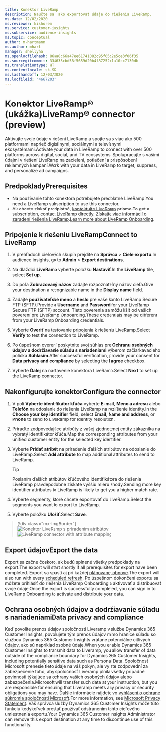 ```yaml
---
title: Konektor LiveRamp
description: Naučte sa, ako exportovať údaje do riešenia LiveRamp.
ms.date: 12/02/2020
ms.reviewer: kishorem
ms.service: customer-insights
ms.subservice: audience-insights
ms.topic: conceptual
author: m-hartmann
ms.author: mhart
manager: shellyha
ms.openlocfilehash: 86aa8c66a47ee61741082c95f05d2e5ce3f06f35
ms.sourcegitcommit: 334633cbd58f5659d20b4f87252c1a10cc7130db
ms.translationtype: HT
ms.contentlocale: sk-SK
ms.lasthandoff: 12/03/2020
ms.locfileid: "4667203"
---
```

# <a name="liverampreg-connector-preview"></a><span data-ttu-id="98ad6-103">Konektor LiveRamp&reg; (ukážka)</span><span class="sxs-lookup"><span data-stu-id="98ad6-103">LiveRamp&reg; connector (preview)</span></span>

<span data-ttu-id="98ad6-104">Aktivujte svoje údaje v riešení LiveRamp a spojte sa s viac ako 500 platformami naprieč digitálnymi, sociálnymi a televíznymi ekosystémami.</span><span class="sxs-lookup"><span data-stu-id="98ad6-104">Activate your data in LiveRamp to connect with over 500 platforms across digital, social, and TV ecosystems.</span></span> <span data-ttu-id="98ad6-105">Spolupracujte s vašimi údajmi v riešení LiveRamp na zacielení, potlačení a prispôsobení reklamných kampaní.</span><span class="sxs-lookup"><span data-stu-id="98ad6-105">Work with your data in LiveRamp to target, suppress, and personalize ad campaigns.</span></span>

## <a name="prerequisites"></a><span data-ttu-id="98ad6-106">Predpoklady</span><span class="sxs-lookup"><span data-stu-id="98ad6-106">Prerequisites</span></span>

- <span data-ttu-id="98ad6-107">Na používanie tohto konektora potrebujete predplatné LiveRamp.</span><span class="sxs-lookup"><span data-stu-id="98ad6-107">You need a LiveRamp subscription to use this connector.</span></span>
- <span data-ttu-id="98ad6-108">Ak chcete získať predplatné, [kontaktujte LiveRamp](https://liveramp.com/contact/) priamo.</span><span class="sxs-lookup"><span data-stu-id="98ad6-108">To get a subscription, [contact LiveRamp](https://liveramp.com/contact/) directly.</span></span> <span data-ttu-id="98ad6-109">[Získajte viac informácií o zaradení riešenia LiveRamp](https://liveramp.com/our-platform/data-onboarding/).</span><span class="sxs-lookup"><span data-stu-id="98ad6-109">[Learn more about LiveRamp Onboarding](https://liveramp.com/our-platform/data-onboarding/).</span></span>

## <a name="connect-to-liveramp"></a><span data-ttu-id="98ad6-110">Pripojenie k riešeniu LiveRamp</span><span class="sxs-lookup"><span data-stu-id="98ad6-110">Connect to LiveRamp</span></span>

1. <span data-ttu-id="98ad6-111">V prehľadoch cieľových skupín prejdite na **Správca** > **Ciele exportu**.</span><span class="sxs-lookup"><span data-stu-id="98ad6-111">In audience insights, go to **Admin** > **Export destinations**.</span></span>

1. <span data-ttu-id="98ad6-112">Na dlaždici **LiveRamp** vyberte položku **Nastaviť**.</span><span class="sxs-lookup"><span data-stu-id="98ad6-112">In the **LiveRamp** tile, select **Set up**.</span></span>

1. <span data-ttu-id="98ad6-113">Do poľa **Zobrazovaný názov** zadajte rozpoznateľný názov cieľa.</span><span class="sxs-lookup"><span data-stu-id="98ad6-113">Give your destination a recognizable name in the **Display name** field.</span></span>

1. <span data-ttu-id="98ad6-114">Zadajte **používateľské meno** a **heslo** pre vaše konto LiveRamp Secure FTP (SFTP).</span><span class="sxs-lookup"><span data-stu-id="98ad6-114">Provide a **Username** and **Password** for your LiveRamp Secure FTP (SFTP) account.</span></span>
<span data-ttu-id="98ad6-115">Tieto poverenia sa môžu líšiť od vašich poverení pre LiveRamp Onboarding.</span><span class="sxs-lookup"><span data-stu-id="98ad6-115">These credentials may be different from your LiveRamp Onboarding credentials.</span></span>

1. <span data-ttu-id="98ad6-116">Vyberte **Overiť** na testovanie pripojenia k riešeniu LiveRamp.</span><span class="sxs-lookup"><span data-stu-id="98ad6-116">Select **Verify** to test the connection to LiveRamp.</span></span>

1. <span data-ttu-id="98ad6-117">Po úspešnom overení poskytnite svoj súhlas pre **Ochranu osobných údajov a dodržiavanie súladu s nariadeniami** výberom začiarkavacieho políčka **Súhlasím**.</span><span class="sxs-lookup"><span data-stu-id="98ad6-117">After successful verification, provide your consent for **Data privacy and compliance** by selecting the **I agree** checkbox.</span></span>

1. <span data-ttu-id="98ad6-118">Vyberte **Ďalej** na nastavenie konektora LiveRamp.</span><span class="sxs-lookup"><span data-stu-id="98ad6-118">Select **Next** to set up the LiveRamp connector.</span></span>

## <a name="configure-the-connector"></a><span data-ttu-id="98ad6-119">Nakonfigurujte konektor</span><span class="sxs-lookup"><span data-stu-id="98ad6-119">Configure the connector</span></span>

1. <span data-ttu-id="98ad6-120">V poli **Vyberte identifikátor kľúča** vyberte **E-mail**, **Meno a adresu** alebo **Telefón** na odoslanie do riešenia LiveRamp na rozlíšenie identity.</span><span class="sxs-lookup"><span data-stu-id="98ad6-120">In the **Choose your key identifier** field, select **Email**,  **Name and address**, or **Phone** to send to LiveRamp for identity resolution.</span></span>

1. <span data-ttu-id="98ad6-121">Priraďte zodpovedajúce atribúty z vašej zjednotenej entity zákazníka na vybratý identifikátor kľúča.</span><span class="sxs-lookup"><span data-stu-id="98ad6-121">Map the corresponding attributes from your unified customer entity for the selected key identifier.</span></span>

1. <span data-ttu-id="98ad6-122">Vyberte **Pridať atribút** na priradenie ďalších atribútov na odoslanie do LiveRamp.</span><span class="sxs-lookup"><span data-stu-id="98ad6-122">Select **Add attribute** to map additional attributes to send to LiveRamp.</span></span>

   > [!TIP]
   > <span data-ttu-id="98ad6-123">Poslaním ďalších atribútov kľúčového identifikátora do riešenia LiveRamp pravdepodobne získate vyššiu mieru zhody.</span><span class="sxs-lookup"><span data-stu-id="98ad6-123">Sending more key identifier attributes to LiveRamp is likely to get you a higher match rate.</span></span>

1. <span data-ttu-id="98ad6-124">Vyberte segmenty, ktoré chcete exportovať do LiveRamp.</span><span class="sxs-lookup"><span data-stu-id="98ad6-124">Select the segments you want to export to LiveRamp.</span></span>

1. <span data-ttu-id="98ad6-125">Vyberte položku **Uložiť**.</span><span class="sxs-lookup"><span data-stu-id="98ad6-125">Select **Save**.</span></span>

> [!div class="mx-imgBorder"]
> <span data-ttu-id="98ad6-126">![Konektor LiveRamp s priradením atribútov](media/export-liveramp-segments.png "Konektor LiveRamp s priradením atribútov")</span><span class="sxs-lookup"><span data-stu-id="98ad6-126">![LiveRamp connector with attribute mapping](media/export-liveramp-segments.png "LiveRamp connector with attribute mapping")</span></span>

## <a name="export-the-data"></a><span data-ttu-id="98ad6-127">Export údajov</span><span class="sxs-lookup"><span data-stu-id="98ad6-127">Export the data</span></span>

<span data-ttu-id="98ad6-128">Export sa začne čoskoro, ak budú splnené všetky predpoklady na export.</span><span class="sxs-lookup"><span data-stu-id="98ad6-128">The export will start shortly if all prerequisites for export have been completed.</span></span> <span data-ttu-id="98ad6-129">Export sa spustí aj pri každej [plánovanej obnove](system.md#schedule-tab).</span><span class="sxs-lookup"><span data-stu-id="98ad6-129">The export will also run with every [scheduled refresh](system.md#schedule-tab).</span></span>
<span data-ttu-id="98ad6-130">Po úspešnom dokončení exportu sa môžete prihlásiť do riešenia LiveRamp Onboarding a aktivovať a distribuovať svoje údaje.</span><span class="sxs-lookup"><span data-stu-id="98ad6-130">Once the export is successfully completed, you can sign in to LiveRamp Onboarding to activate and distribute your data.</span></span>

## <a name="data-privacy-and-compliance"></a><span data-ttu-id="98ad6-131">Ochrana osobných údajov a dodržiavanie súladu s nariadeniami</span><span class="sxs-lookup"><span data-stu-id="98ad6-131">Data privacy and compliance</span></span>

<span data-ttu-id="98ad6-132">Keď povolíte prenos údajov spoločnosti Liveramp v službe Dynamics 365 Customer Insights, povoľujete tým prenos údajov mimo hranice súladu so službou Dynamics 365 Customer Insights vrátane potenciálne citlivých údajov, ako sú napríklad osobné údaje.</span><span class="sxs-lookup"><span data-stu-id="98ad6-132">When you enable Dynamics 365 Customer Insights to transmit data to Liveramp, you allow transfer of data outside of the compliance boundary for Dynamics 365 Customer Insights, including potentially sensitive data such as Personal Data.</span></span> <span data-ttu-id="98ad6-133">Spoločnosť Microsoft prenesie tieto údaje na váš pokyn, ale vy ste zodpovední za zabezpečenie toho, aby spoločnosť Liveramp plnila všetky prípadné povinnosti týkajúce sa ochrany vašich osobných údajov alebo zabezpečenia.</span><span class="sxs-lookup"><span data-stu-id="98ad6-133">Microsoft will transfer such data at your instruction, but you are responsible for ensuring that Liveramp meets any privacy or security obligations you may have.</span></span> <span data-ttu-id="98ad6-134">Ďalšie informácie nájdete vo [vyhlásení o ochrane súkromia spoločnosti Microsoft](https://go.microsoft.com/fwlink/?linkid=396732).</span><span class="sxs-lookup"><span data-stu-id="98ad6-134">For more information, see [Microsoft Privacy Statement](https://go.microsoft.com/fwlink/?linkid=396732).</span></span>
<span data-ttu-id="98ad6-135">Váš správca služby Dynamics 365 Customer Insights môže túto funkciu kedykoľvek prestať používať odstránením tohto cieľového umiestnenia exportu.</span><span class="sxs-lookup"><span data-stu-id="98ad6-135">Your Dynamics 365 Customer Insights Administrator can remove this export destination at any time to discontinue use of this functionality.</span></span>